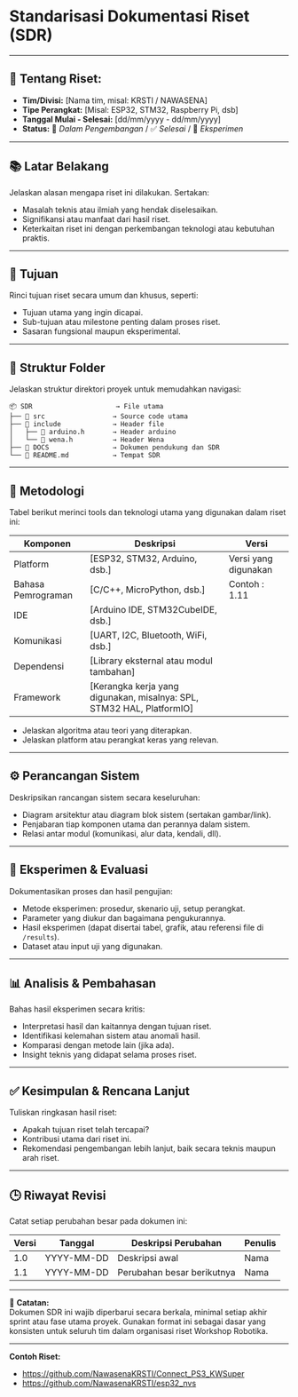 # Standarisasi Dokumentasi Riset (SDR)
---

##  📘 Tentang Riset:

- **Tim/Divisi:** [Nama tim, misal: KRSTI / NAWASENA]
- **Tipe Perangkat:** [Misal: ESP32, STM32, Raspberry Pi, dsb]
- **Tanggal Mulai - Selesai:** [dd/mm/yyyy - dd/mm/yyyy]
- **Status:** 🚧 _Dalam Pengembangan_ / ✅ _Selesai_ / 🧪 _Eksperimen_
  
---
## 📚 Latar Belakang

Jelaskan alasan mengapa riset ini dilakukan. Sertakan:
- Masalah teknis atau ilmiah yang hendak diselesaikan.
- Signifikansi atau manfaat dari hasil riset.
- Keterkaitan riset ini dengan perkembangan teknologi atau kebutuhan praktis.

---

## 🎯 Tujuan

Rinci tujuan riset secara umum dan khusus, seperti:
- Tujuan utama yang ingin dicapai.
- Sub-tujuan atau milestone penting dalam proses riset.
- Sasaran fungsional maupun eksperimental.

---

## 📁 Struktur Folder

Jelaskan struktur direktori proyek untuk memudahkan navigasi:

```
📦 SDR                     → File utama
├── 📂 src                 → Source code utama
├── 📂 include             → Header file
│   ├── 📄 arduino.h       → Header arduino
│   └── 📄 wena.h          → Header Wena
├── 📂 DOCS                → Dokumen pendukung dan SDR
└── 📜 README.md           → Tempat SDR
```
---

## 🔬 Metodologi

Tabel berikut merinci tools dan teknologi utama yang digunakan dalam riset ini:

| Komponen           | Deskripsi                                                | Versi                |
|--------------------|----------------------------------------------------------|----------------------|
| Platform           | [ESP32, STM32, Arduino, dsb.]                           |    Versi yang  digunakan  |
| Bahasa Pemrograman  | [C/C++, MicroPython, dsb.]                               |Contoh : 1.11 |
| IDE                | [Arduino IDE, STM32CubeIDE, dsb.]                        ||
| Komunikasi         | [UART, I2C, Bluetooth, WiFi, dsb.]                       ||
| Dependensi         | [Library eksternal atau modul tambahan]                  ||
| Framework          | [Kerangka kerja yang digunakan, misalnya: SPL, STM32 HAL, PlatformIO] ||

- Jelaskan algoritma atau teori yang diterapkan.
- Jelaskan platform atau perangkat keras yang relevan.

---

## ⚙️ Perancangan Sistem

Deskripsikan rancangan sistem secara keseluruhan:
- Diagram arsitektur atau diagram blok sistem (sertakan gambar/link).
- Penjabaran tiap komponen utama dan perannya dalam sistem.
- Relasi antar modul (komunikasi, alur data, kendali, dll).

---

## 🧪 Eksperimen & Evaluasi

Dokumentasikan proses dan hasil pengujian:
- Metode eksperimen: prosedur, skenario uji, setup perangkat.
- Parameter yang diukur dan bagaimana pengukurannya.
- Hasil eksperimen (dapat disertai tabel, grafik, atau referensi file di `/results`).
- Dataset atau input uji yang digunakan.

---

## 📊 Analisis & Pembahasan

Bahas hasil eksperimen secara kritis:
- Interpretasi hasil dan kaitannya dengan tujuan riset.
- Identifikasi kelemahan sistem atau anomali hasil.
- Komparasi dengan metode lain (jika ada).
- Insight teknis yang didapat selama proses riset.

---

## ✅ Kesimpulan & Rencana Lanjut

Tuliskan ringkasan hasil riset:
- Apakah tujuan riset telah tercapai?
- Kontribusi utama dari riset ini.
- Rekomendasi pengembangan lebih lanjut, baik secara teknis maupun arah riset.

---

## 🕒 Riwayat Revisi

Catat setiap perubahan besar pada dokumen ini:

| Versi | Tanggal     | Deskripsi Perubahan       | Penulis       |
|-------|-------------|--------------------------|---------------|
| 1.0   | YYYY-MM-DD  | Deskripsi awal           | Nama          |
| 1.1   | YYYY-MM-DD  | Perubahan besar berikutnya| Nama          |
---

📌 **Catatan:**  
Dokumen SDR ini wajib diperbarui secara berkala, minimal setiap akhir sprint atau fase utama proyek. Gunakan format ini sebagai dasar yang konsisten untuk seluruh tim dalam organisasi riset Workshop Robotika.

---

**Contoh Riset:**  
- https://github.com/NawasenaKRSTI/Connect_PS3_KWSuper  
- https://github.com/NawasenaKRSTI/esp32_nvs
